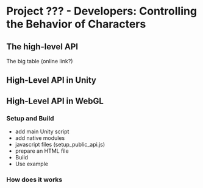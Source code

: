 # Project ??? - Developers: Controlling the Behavior of Characters

## The high-level API

The big table
(online link?)

## High-Level API in Unity

## High-Level API in WebGL

### Setup and Build
  * add main Unity script
  * add native modules
  * javascript files (setup_public_api.js)
  * prepare an HTML file
  * Build
  * Use example

### How does it works
